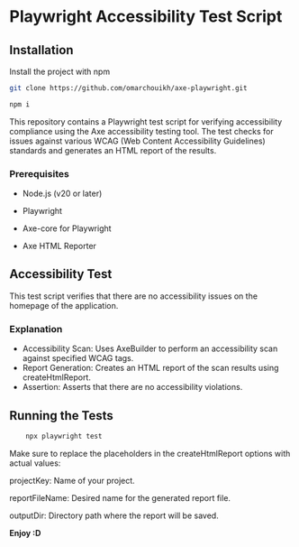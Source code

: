 # Playwright Accessibility Test Script


## Installation
Install the project with npm

```bash
git clone https://github.com/omarchouikh/axe-playwright.git
```
```bash
npm i
```

This repository contains a Playwright test script for verifying accessibility compliance using the Axe accessibility testing tool. The test checks for issues against various WCAG (Web Content Accessibility Guidelines) standards and generates an HTML report of the results.

### Prerequisites
- Node.js (v20 or later)

- Playwright

- Axe-core for Playwright

- Axe HTML Reporter


## Accessibility Test
This test script verifies that there are no accessibility issues on the homepage of the application.

### Explanation
- Accessibility Scan: Uses AxeBuilder to perform an accessibility scan against specified WCAG tags.
- Report Generation: Creates an HTML report of the scan results using createHtmlReport.
- Assertion: Asserts that there are no accessibility violations.


## Running the Tests
```bash
    npx playwright test
```

Make sure to replace the placeholders in the createHtmlReport options with actual values:

projectKey: Name of your project.

reportFileName: Desired name for the generated report file.

outputDir: Directory path where the report will be saved.

**Enjoy :D**
